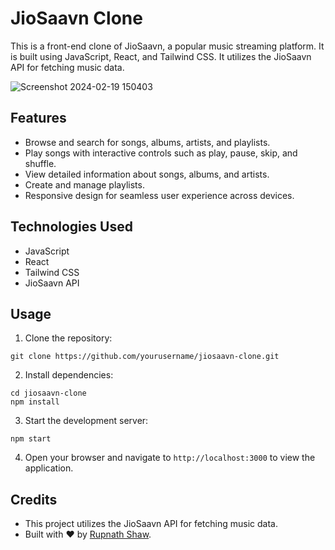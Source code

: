 # JioSaavn Clone

This is a front-end clone of JioSaavn, a popular music streaming platform. It is built using JavaScript, React, and Tailwind CSS. It utilizes the JioSaavn API for fetching music data.

![Screenshot 2024-02-19 150403](https://github.com/iamrupnath/jiosaavn-clone/assets/93729247/573ea476-c4aa-4bc8-888a-96c4c504792c)

## Features

- Browse and search for songs, albums, artists, and playlists.
- Play songs with interactive controls such as play, pause, skip, and shuffle.
- View detailed information about songs, albums, and artists.
- Create and manage playlists.
- Responsive design for seamless user experience across devices.

## Technologies Used

- JavaScript
- React
- Tailwind CSS
- JioSaavn API

## Usage

1. Clone the repository:

```
git clone https://github.com/yourusername/jiosaavn-clone.git
```

2. Install dependencies:

```
cd jiosaavn-clone
npm install
```

3. Start the development server:

```
npm start
```

4. Open your browser and navigate to `http://localhost:3000` to view the application.

## Credits

- This project utilizes the JioSaavn API for fetching music data.
- Built with ❤️ by [Rupnath Shaw](https://github.com/iamrupnath).

